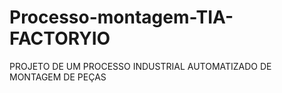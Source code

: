 # Processo-montagem-TIA-FACTORYIO
PROJETO DE UM PROCESSO INDUSTRIAL AUTOMATIZADO DE MONTAGEM DE PEÇAS
